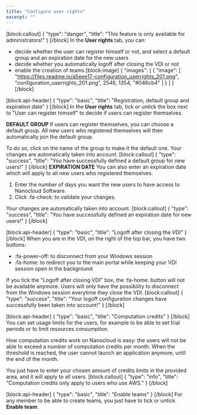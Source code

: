 ```yaml
---
title: "Configure user rights"
excerpt: ""
---
```

[block:callout]
{
  "type": "danger",
  "title": "This feature is only available for administrators!"
}
[/block]
In the **User rights** tab, you can:
* decide whether the user can register himself or not, and select a default group and an expiration date for the new users
* decide whether you automatically logoff after closing the VDI or not 
* enable the creation of teams
[block:image]
{
  "images": [
    {
      "image": [
        "https://files.readme.io/a5eee17-configuration_userrights_201.png",
        "configuration_userrights_201.png",
        2546,
        1354,
        "#046cb4"
      ]
    }
  ]
}
[/block]

[block:api-header]
{
  "type": "basic",
  "title": "Registration, default group and expiration date"
}
[/block]
In the **User rights** tab, tick or untick the box next to "User can register himself" to decide if users can register themselves.

**DEFAULT GROUP**
If users can register themselves, you can choose a default group. All new users who registered themselves will then automatically join the default group.

To do so, click on the name of the group to make it the default one.
Your changes are automatically taken into account.
[block:callout]
{
  "type": "success",
  "title": "You have successfully defined a default group for new users!"
}
[/block]
**EXPIRATION DATE**
You can also enter an expiration date which will apply to all new users who registered themselves.

1. Enter the number of days you want the new users to have access to Nanocloud Software.
2. Click :fa-check: to validate your changes.

Your changes are automatically taken into account.
[block:callout]
{
  "type": "success",
  "title": "You have successfully defined an expiration date for new users!"
}
[/block]

[block:api-header]
{
  "type": "basic",
  "title": "Logoff after closing the VDI"
}
[/block]
When you are in the VDI, on the right of the top bar, you have two buttons:
* :fa-power-off: to disconnect from your Windows session
* :fa-home: to redirect you to the main portal while keeping your VDI session open in the background

If you tick the "Logoff after closing VDI" box, the :fa-home: button will not be available anymore. Users will only have the possibility to disconnect from the Windows session everytime they close the VDI.
[block:callout]
{
  "type": "success",
  "title": "Your logoff configuration changes have successfully been taken into account!"
}
[/block]

[block:api-header]
{
  "type": "basic",
  "title": "Computation credits"
}
[/block]
You can set usage limits for the users, for example to be able to set trial periods or to limit resources consumption.

How computation credits work on Nanocloud is easy: the users will not be able to exceed a number of computation credits per month. When the threshold is reached, the user cannot launch an application anymore, until the end of the month.

You just have to enter your chosen amount of credits limits in the provided area, and it will apply to all users.
[block:callout]
{
  "type": "info",
  "title": "Computation credits only apply to users who use AWS."
}
[/block]

[block:api-header]
{
  "type": "basic",
  "title": "Enable teams"
}
[/block]
For any member to be able to create teams, you just have to tick or untick **Enable team**.